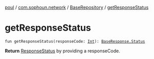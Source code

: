 [poul](../../index.md) / [com.sophoun.network](../index.md) / [BaseRepository](index.md) / [getResponseStatus](./get-response-status.md)

# getResponseStatus

`fun getResponseStatus(responseCode: `[`Int`](https://kotlinlang.org/api/latest/jvm/stdlib/kotlin/-int/index.html)`): `[`BaseResponse.Status`](../-base-response/-status/index.md)

**Return**
[ResponseStatus](#) by providing a responseCode.

